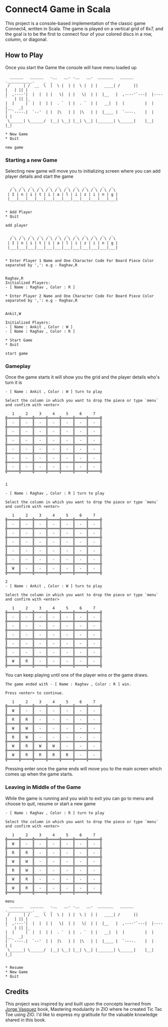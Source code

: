 # Connect4 Game in Scala

This project is a console-based implementation of the classic game Connect4, written in Scala. The game is played on a vertical grid of 6x7, and the goal is to be the first to connect four of your colored discs in a row, column, or diagonal.

## How to Play

Once you start the Game the console will have menu loaded up

```text
  ______   ______   .__   __. .__   __.  _______   ______ .___________.    _  _
 /      | /  __  \  |  \ |  | |  \ |  | |   ____| /      ||           |   | || |
|  ,----'|  |  |  | |   \|  | |   \|  | |  |__   |  ,----'`---|  |----`   | || |_
|  |     |  |  |  | |  . `  | |  . `  | |   __|  |  |         |  |        |__   _|
|  `----.|  `--'  | |  |\   | |  |\   | |  |____ |  `----.    |  |           | |
 \______| \______/  |__| \__| |__| \__| |_______| \______|    |__|           |_|

* New Game
* Quit

new game
```

### Starting a new Game

Selecting new game will move you to initializing screen where you can add player details and start the game

```text
   _   _   _   _   _   _   _   _   _   _   _   _
  / \ / \ / \ / \ / \ / \ / \ / \ / \ / \ / \ / \
 | I | n | i | t | i | a | l | i | z | i | n | g |
 |___|___|___|___|___|___|___|___|___|___|___|___|


* Add Player
* Quit

add player

   _   _   _   _   _   _   _   _   _   _   _   _
  / \ / \ / \ / \ / \ / \ / \ / \ / \ / \ / \ / \
 | I | n | i | t | i | a | l | i | z | i | n | g |
 |___|___|___|___|___|___|___|___|___|___|___|___|


* Enter Player 1 Name and One Character Code For Board Piece Color separated by ',': e.g - Raghav,R


Raghav,R
Initialized Players:
- [ Name : Raghav , Color : R ]

* Enter Player 2 Name and One Character Code For Board Piece Color separated by ',': e.g - Raghav,R


Ankit,W

Initialized Players:
- [ Name : Ankit , Color : W ]
- [ Name : Raghav , Color : R ]

* Start Game
* Quit

start game
```

### Gameplay
Once the game starts it will show you the grid and the player details who's turn it is

```text
- [ Name : Ankit , Color : W ] turn to play

Select the column in which you want to drop the piece or type `menu` and confirm with <enter>

   1     2     3     4     5     6     7   
╬═════╬═════╬═════╬═════╬═════╬═════╬═════╬
║  -  ║  -  ║  -  ║  -  ║  -  ║  -  ║  -  ║
╬═════╬═════╬═════╬═════╬═════╬═════╬═════╬
║  -  ║  -  ║  -  ║  -  ║  -  ║  -  ║  -  ║
╬═════╬═════╬═════╬═════╬═════╬═════╬═════╬
║  -  ║  -  ║  -  ║  -  ║  -  ║  -  ║  -  ║
╬═════╬═════╬═════╬═════╬═════╬═════╬═════╬
║  -  ║  -  ║  -  ║  -  ║  -  ║  -  ║  -  ║
╬═════╬═════╬═════╬═════╬═════╬═════╬═════╬
║  -  ║  -  ║  -  ║  -  ║  -  ║  -  ║  -  ║
╬═════╬═════╬═════╬═════╬═════╬═════╬═════╬
║  -  ║  -  ║  -  ║  -  ║  -  ║  -  ║  -  ║
╬═════╬═════╬═════╬═════╬═════╬═════╬═════╬


1

- [ Name : Raghav , Color : R ] turn to play

Select the column in which you want to drop the piece or type `menu` and confirm with <enter>

   1     2     3     4     5     6     7   
╬═════╬═════╬═════╬═════╬═════╬═════╬═════╬
║  -  ║  -  ║  -  ║  -  ║  -  ║  -  ║  -  ║
╬═════╬═════╬═════╬═════╬═════╬═════╬═════╬
║  -  ║  -  ║  -  ║  -  ║  -  ║  -  ║  -  ║
╬═════╬═════╬═════╬═════╬═════╬═════╬═════╬
║  -  ║  -  ║  -  ║  -  ║  -  ║  -  ║  -  ║
╬═════╬═════╬═════╬═════╬═════╬═════╬═════╬
║  -  ║  -  ║  -  ║  -  ║  -  ║  -  ║  -  ║
╬═════╬═════╬═════╬═════╬═════╬═════╬═════╬
║  -  ║  -  ║  -  ║  -  ║  -  ║  -  ║  -  ║
╬═════╬═════╬═════╬═════╬═════╬═════╬═════╬
║  W  ║  -  ║  -  ║  -  ║  -  ║  -  ║  -  ║
╬═════╬═════╬═════╬═════╬═════╬═════╬═════╬

2
- [ Name : Ankit , Color : W ] turn to play

Select the column in which you want to drop the piece or type `menu` and confirm with <enter>

   1     2     3     4     5     6     7   
╬═════╬═════╬═════╬═════╬═════╬═════╬═════╬
║  -  ║  -  ║  -  ║  -  ║  -  ║  -  ║  -  ║
╬═════╬═════╬═════╬═════╬═════╬═════╬═════╬
║  -  ║  -  ║  -  ║  -  ║  -  ║  -  ║  -  ║
╬═════╬═════╬═════╬═════╬═════╬═════╬═════╬
║  -  ║  -  ║  -  ║  -  ║  -  ║  -  ║  -  ║
╬═════╬═════╬═════╬═════╬═════╬═════╬═════╬
║  -  ║  -  ║  -  ║  -  ║  -  ║  -  ║  -  ║
╬═════╬═════╬═════╬═════╬═════╬═════╬═════╬
║  -  ║  -  ║  -  ║  -  ║  -  ║  -  ║  -  ║
╬═════╬═════╬═════╬═════╬═════╬═════╬═════╬
║  W  ║  R  ║  -  ║  -  ║  -  ║  -  ║  -  ║
╬═════╬═════╬═════╬═════╬═════╬═════╬═════╬
```

You can keep playing until one of the player wins or the game draws.

```text
The game ended with - [ Name : Raghav , Color : R ] win.

Press <enter> to continue.

   1     2     3     4     5     6     7   
╬═════╬═════╬═════╬═════╬═════╬═════╬═════╬
║  W  ║  -  ║  -  ║  -  ║  -  ║  -  ║  -  ║
╬═════╬═════╬═════╬═════╬═════╬═════╬═════╬
║  R  ║  R  ║  -  ║  -  ║  -  ║  -  ║  -  ║
╬═════╬═════╬═════╬═════╬═════╬═════╬═════╬
║  W  ║  W  ║  -  ║  -  ║  -  ║  -  ║  -  ║
╬═════╬═════╬═════╬═════╬═════╬═════╬═════╬
║  R  ║  W  ║  -  ║  -  ║  -  ║  -  ║  -  ║
╬═════╬═════╬═════╬═════╬═════╬═════╬═════╬
║  W  ║  R  ║  W  ║  W  ║  -  ║  -  ║  -  ║
╬═════╬═════╬═════╬═════╬═════╬═════╬═════╬
║  W  ║  R  ║  R  ║  R  ║  R  ║  -  ║  -  ║
╬═════╬═════╬═════╬═════╬═════╬═════╬═════╬

```

Pressing enter once the game ends will move you to the main screen which comes up when the game starts.

### Leaving in Middle of the Game
While the game is running and you wish to exit you can go to menu and choose to quit, resume or start a new game

```text
- [ Name : Raghav , Color : R ] turn to play

Select the column in which you want to drop the piece or type `menu` and confirm with <enter>

   1     2     3     4     5     6     7   
╬═════╬═════╬═════╬═════╬═════╬═════╬═════╬
║  W  ║  -  ║  -  ║  -  ║  -  ║  -  ║  -  ║
╬═════╬═════╬═════╬═════╬═════╬═════╬═════╬
║  R  ║  R  ║  -  ║  -  ║  -  ║  -  ║  -  ║
╬═════╬═════╬═════╬═════╬═════╬═════╬═════╬
║  W  ║  W  ║  -  ║  -  ║  -  ║  -  ║  -  ║
╬═════╬═════╬═════╬═════╬═════╬═════╬═════╬
║  R  ║  W  ║  -  ║  -  ║  -  ║  -  ║  -  ║
╬═════╬═════╬═════╬═════╬═════╬═════╬═════╬
║  W  ║  R  ║  -  ║  -  ║  -  ║  -  ║  -  ║
╬═════╬═════╬═════╬═════╬═════╬═════╬═════╬
║  W  ║  R  ║  -  ║  -  ║  -  ║  -  ║  -  ║
╬═════╬═════╬═════╬═════╬═════╬═════╬═════╬

menu
  ______   ______   .__   __. .__   __.  _______   ______ .___________.    _  _
 /      | /  __  \  |  \ |  | |  \ |  | |   ____| /      ||           |   | || |
|  ,----'|  |  |  | |   \|  | |   \|  | |  |__   |  ,----'`---|  |----`   | || |_
|  |     |  |  |  | |  . `  | |  . `  | |   __|  |  |         |  |        |__   _|
|  `----.|  `--'  | |  |\   | |  |\   | |  |____ |  `----.    |  |           | |
 \______| \______/  |__| \__| |__| \__| |_______| \______|    |__|           |_|


* Resume
* New Game
* Quit
```

## Credits

This project was inspired by and built upon the concepts learned from [Jorge Vasquez](https://github.com/jorge-vasquez-2301)
book, Mastering modularity in ZIO where he created Tic Tac Toe using ZIO. I'd like to express my gratitude for the valuable knowledge shared in this book.